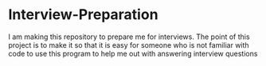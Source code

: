 # Interview-Preparation
I am making this repository to prepare me for interviews. The point of this project is to make it so that it is easy for someone who is not familiar with code to use this program to help me out with answering interview questions
